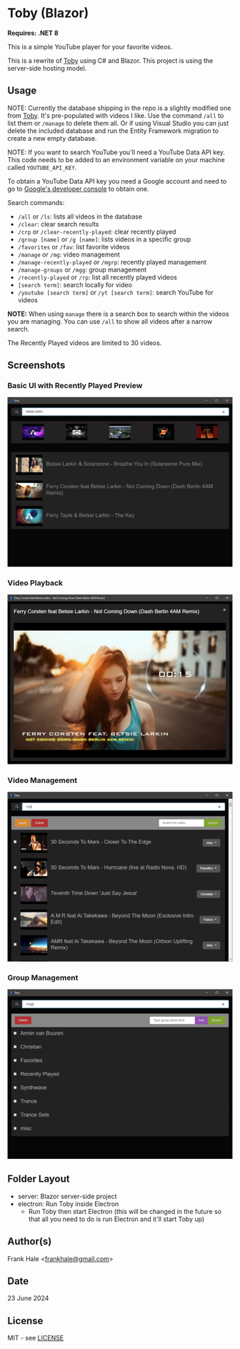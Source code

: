 # Toby (Blazor)

**Requires: .NET 8**

This is a simple YouTube player for your favorite videos.

This is a rewrite of [Toby](https://github.com/frankhale/toby) using C# and
Blazor. This project is using the server-side hosting model.

## Usage

NOTE: Currently the database shipping in the repo is a slightly modified one from
[Toby](https://github.com/frankhale/toby). It's pre-populated with videos I like. Use the command `/all` to list them
or `/manage` to delete them all. Or
if using Visual Studio you can just delete the included database and run the
Entity Framework migration to create a new empty database.

NOTE: If you want to search YouTube you'll need a YouTube Data API key. This
code needs to be added to an environment variable on your machine called
`YOUTUBE_API_KEY`.

To obtain a YouTube Data API key you need a Google account and need to go to
[Google's developer console](https://console.developers.google.com/) to obtain
one.

Search commands:

- `/all` or `/ls`: lists all videos in the database
- `/clear`: clear search results
- `/crp` or `/clear-recently-played`: clear recently played
- `/group [name]` or `/g [name]`: lists videos in a specific group
- `/favorites` or `/fav`: list favorite videos
- `/manage` or `/mg`: video management
- `/manage-recently-played` or `/mgrp`: recently played management
- `/manage-groups` or `/mgg`: group management
- `/recently-played` or `/rp`: list all recently played videos
- `[search term]`: search locally for video
- `/youtube [search term]` or `/yt [search term]`: search YouTube for videos

**NOTE:** When using `manage` there is a search box to search within the videos
you are managing. You can use `/all` to show all videos after a narrow search.

The Recently Played videos are limited to 30 videos.

## Screenshots

### Basic UI with Recently Played Preview

![Basic UI with Recently Played Preview](screenshots/five.png)

### Video Playback

![Video Playback](screenshots/two.png)

### Video Management

![Video Management](screenshots/three.png)

### Group Management

![Group Management](screenshots/four.png)

## Folder Layout

- server: Blazor server-side project
- electron: Run Toby inside Electron
    - Run Toby then start Electron (this will be changed in the future so that all you need to do is run Electron and
      it'll start Toby up)

## Author(s)

Frank Hale &lt;frankhale@gmail.com&gt;

## Date

23 June 2024

## License

MIT - see [LICENSE](LICENSE.txt)
